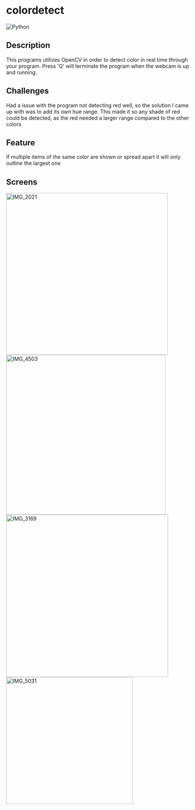 # colordetect

![Python](https://img.shields.io/badge/Python-3776AB?style=for-the-badge&logo=python&logoColor=white)

## Description 
This programs utilizes OpenCV in order to detect color in real time through your program. Press 'Q' will terminate the program when the webcam is up and running.

## Challenges 
Had a issue with the program not detecting red well, so the solution I came up with was to add its own hue range. This made it so any shade of red could be detected, as the red needed a larger range compared to the other colors 

## Feature

If multiple items of the same color are shown or spread apart it will only outline the largest one 

## Screens 

<img width="437" alt="IMG_2021" src="https://github.com/user-attachments/assets/41ab8850-07c0-492b-b890-a13e444c10d8" />
<img width="431" alt="IMG_4503" src="https://github.com/user-attachments/assets/adac3662-31a0-4dd2-ae00-f8a0520e72d8" />

<img width="438" alt="IMG_3169" src="https://github.com/user-attachments/assets/8c3da01b-2d14-4b80-b23c-31ab9e47297e" />
<img width="343" alt="IMG_5031" src="https://github.com/user-attachments/assets/e4909a5c-47d6-495c-8d50-9b301836d622" />


